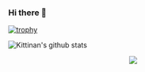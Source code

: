 ### Hi there 👋
[![trophy](https://github-profile-trophy.vercel.app/?username=cs-imms&theme=onedark)](https://github.com/ryo-ma/github-profile-trophy)

![Kittinan's github stats](https://github-readme-stats.vercel.app/api?username=cs-imms&show_icons=true&title_color=fff&icon_color=79ff97&text_color=9f9f9f&bg_color=151515)

<p align="center">
  <a href="https://github.com/lowlighter/metrics">
    <img src="./metrics/heavy.svg">
  </a>
</p>
<!--
**CS-IMMS/cs-imms** is a ✨ _special_ ✨ repository because its `README.md` (this file) appears on your GitHub profile.

Here are some ideas to get you started:

- 🔭 I’m currently working on ...
- 🌱 I’m currently learning ...
- 👯 I’m looking to collaborate on ...
- 🤔 I’m looking for help with ...
- 💬 Ask me about ...
- 📫 How to reach me: ...
- 😄 Pronouns: ...
- ⚡ Fun fact: ...
-->
